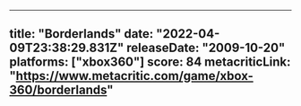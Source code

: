 
---
title: "Borderlands"
date: "2022-04-09T23:38:29.831Z"
releaseDate: "2009-10-20"
platforms: ["xbox360"]
score: 84
metacriticLink: "https://www.metacritic.com/game/xbox-360/borderlands"
---
